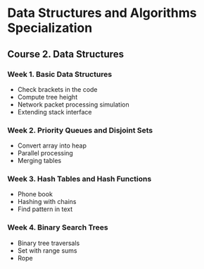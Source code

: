 # Data Structures and Algorithms Specialization

## Course 2. Data Structures

### Week 1. Basic Data Structures

- Check brackets in the code
- Compute tree height
- Network packet processing simulation
- Extending stack interface

### Week 2. Priority Queues and Disjoint Sets

- Convert array into heap
- Parallel processing
- Merging tables

### Week 3. Hash Tables and Hash Functions

- Phone book
- Hashing with chains
- Find pattern in text

### Week 4. Binary Search Trees

- Binary tree traversals
- Set with range sums
- Rope
